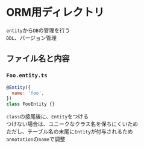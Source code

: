 # ORM用ディレクトリ

`entity`から`DB`の管理を行う  
`DDL`、バージョン管理

## ファイル名と内容

### `Foo.entity.ts`

```js
@Entity({
  name: 'foo',
})
class FooEntity {}
```

`class`の接尾後に、`Entity`をつける  
つけない場合は、ユニークなクラス名を保ちにくいため  
ただし、テーブル名の末尾に`Entity`が付与されるため  
`annotation`の`name`で調整
